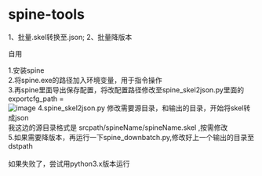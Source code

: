 # spine-tools
1、批量.skel转换至.json; 2、批量降版本

自用

1.安装spine</br>
2.将spine.exe的路径加入环境变量，用于指令操作</br>
3.再spine里面导出保存配置，将改配置路径修改至spine_skel2json.py里面的 exportcfg_path =</br>
![image](https://github.com/Perter110/spine-tools/assets/41050869/7c02588d-cb1d-4e85-8db3-cb47367ecdfc)
4.spine_skel2json.py 修改需要源目录，和输出的目录，开始将skel转成json</br>
  我这边的源目录格式是  srcpath/spineName/spineName.skel ,按需修改</br>
5.如果需要降版本，再运行一下spine_downbatch.py,修改好上一个输出的目录至dstpath</br>
</br>
如果失败了，尝试用python3.x版本运行</br>
